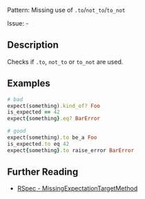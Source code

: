 Pattern: Missing use of `.to`/`not_to`/`to_not`

Issue: -

## Description

Checks if `.to`, `not_to` or `to_not` are used.

## Examples

```ruby
# bad
expect(something).kind_of? Foo
is_expected == 42
expect{something}.eq? BarError

# good
expect(something).to be_a Foo
is_expected.to eq 42
expect{something}.to raise_error BarError
```

## Further Reading

* [RSpec - MissingExpectationTargetMethod](https://docs.rubocop.org/rubocop-rspec/cops_rspec.html#rspecmissingexpectationtargetmethod)
